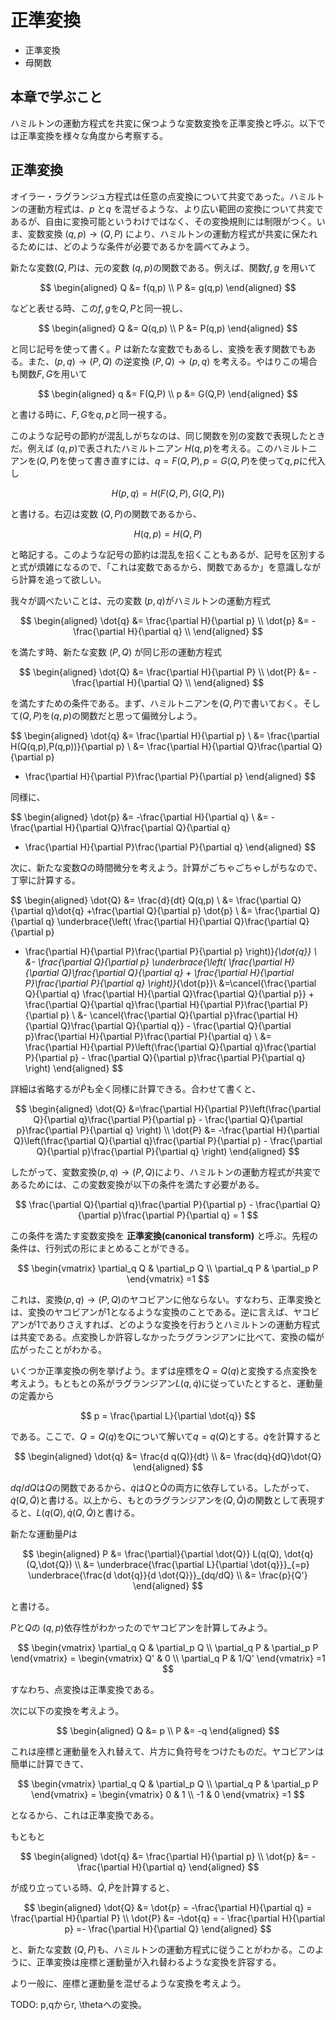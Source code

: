 # 正準変換

* 正準変換
* 母関数

## 本章で学ぶこと

ハミルトンの運動方程式を共変に保つような変数変換を正準変換と呼ぶ。以下では正準変換を様々な角度から考察する。

## 正準変換

オイラー・ラグランジュ方程式は任意の点変換について共変であった。ハミルトンの運動方程式は、$p$ と$q$ を混ぜるような、より広い範囲の変換について共変であるが、自由に変換可能というわけではなく、その変換規則には制限がつく。いま、変数変換 $(q,p) \rightarrow (Q, P)$ により、ハミルトンの運動方程式が共変に保たれるためには、どのような条件が必要であるかを調べてみよう。

新たな変数$(Q, P)$は、元の変数 $(q,p)$の関数である。例えば、関数$f,g$ を用いて

$$
\begin{aligned}
Q &= f(q,p) \\
P &= g(q,p)
\end{aligned}
$$

などと表せる時、この$f, g$を$Q, P$と同一視し、

$$
\begin{aligned}
Q &= Q(q,p) \\
P &= P(q,p)
\end{aligned}
$$

と同じ記号を使って書く。$P$ は新たな変数でもあるし、変換を表す関数でもある。また、$(p,q) \rightarrow (P,Q)$ の逆変換 $(P,Q) \rightarrow (p,q)$ を考える。やはりこの場合も関数$F,G$を用いて

$$
\begin{aligned}
q &= F(Q,P) \\
p &= G(Q,P)
\end{aligned}
$$

と書ける時に、$F,G$を$q,p$と同一視する。

このような記号の節約が混乱しがちなのは、同じ関数を別の変数で表現したときだ。例えば $(q,p)$で表されたハミルトニアン $H(q,p)$を考える。このハミルトニアンを$(Q,P)$を使って書き直すには、$q = F(Q,P), p=G(Q,P)$を使って$q,p$に代入し

$$
H(p,q) = H(F(Q,P), G(Q,P))
$$

と書ける。右辺は変数 $(Q,P)$の関数であるから、

$$
H(q,p) = H(Q,P)
$$

と略記する。このような記号の節約は混乱を招くこともあるが、記号を区別すると式が煩雑になるので、「これは変数であるから、関数であるか」を意識しながら計算を追って欲しい。

我々が調べたいことは、元の変数 $(p,q)$がハミルトンの運動方程式

$$
\begin{aligned}
\dot{q} &= \frac{\partial H}{\partial p} \\
\dot{p} &= -\frac{\partial H}{\partial q} \\
\end{aligned}
$$

を満たす時、新たな変数 $(P,Q)$ が同じ形の運動方程式

$$
\begin{aligned}
\dot{Q} &= \frac{\partial H}{\partial P} \\
\dot{P} &= -\frac{\partial H}{\partial Q} \\
\end{aligned}
$$

を満たすための条件である。まず、ハミルトニアンを$(Q,P)$で書いておく。そして$(Q,P)$を$(q,p)$の関数だと思って偏微分しよう。

$$
\begin{aligned}
\dot{q} &= \frac{\partial H}{\partial p} \\
&= \frac{\partial H(Q(q,p),P(q,p))}{\partial p} \\
&= \frac{\partial H}{\partial Q}\frac{\partial Q}{\partial p}
+ \frac{\partial H}{\partial P}\frac{\partial P}{\partial p}
\end{aligned}
$$

同様に、

$$
\begin{aligned}
\dot{p} &= -\frac{\partial H}{\partial q} \\
&= -\frac{\partial H}{\partial Q}\frac{\partial Q}{\partial q}
- \frac{\partial H}{\partial P}\frac{\partial P}{\partial q}
\end{aligned}
$$

次に、新たな変数$Q$の時間微分を考えよう。計算がごちゃごちゃしがちなので、丁寧に計算する。

$$
\begin{aligned}
\dot{Q} &= \frac{d}{dt} Q(q,p) \\
&= \frac{\partial Q}{\partial q}\dot{q} +\frac{\partial Q}{\partial p} \dot{p} \\
&= \frac{\partial Q}{\partial q} \underbrace{\left( \frac{\partial H}{\partial Q}\frac{\partial Q}{\partial p}
+ \frac{\partial H}{\partial P}\frac{\partial P}{\partial p} \right)}_{\dot{q}} \\
&- \frac{\partial Q}{\partial p} \underbrace{\left( \frac{\partial H}{\partial Q}\frac{\partial Q}{\partial q} + \frac{\partial H}{\partial P}\frac{\partial P}{\partial q} \right)}_{\dot{p}}\\
&=\cancel{\frac{\partial Q}{\partial q} \frac{\partial H}{\partial Q}\frac{\partial Q}{\partial p}} + \frac{\partial Q}{\partial q}\frac{\partial H}{\partial P}\frac{\partial P}{\partial p} \\
&- \cancel{\frac{\partial Q}{\partial p}\frac{\partial H}{\partial Q}\frac{\partial Q}{\partial q}} - \frac{\partial Q}{\partial p}\frac{\partial H}{\partial P}\frac{\partial P}{\partial q} \\
&= \frac{\partial H}{\partial P}\left(\frac{\partial Q}{\partial q}\frac{\partial P}{\partial p} - \frac{\partial Q}{\partial p}\frac{\partial P}{\partial q}   \right)
\end{aligned}
$$

詳細は省略するが$\dot{P}$も全く同様に計算できる。合わせて書くと、

$$
\begin{aligned}
\dot{Q} &=\frac{\partial H}{\partial P}\left(\frac{\partial Q}{\partial q}\frac{\partial P}{\partial p} - \frac{\partial Q}{\partial p}\frac{\partial P}{\partial q} \right) \\
\dot{P} &= -\frac{\partial H}{\partial Q}\left(\frac{\partial Q}{\partial q}\frac{\partial P}{\partial p} - \frac{\partial Q}{\partial p}\frac{\partial P}{\partial q} \right)
\end{aligned}
$$

したがって、変数変換$(p,q) \rightarrow (P,Q)$により、ハミルトンの運動方程式が共変であるためには、この変数変換が以下の条件を満たす必要がある。

$$
\frac{\partial Q}{\partial q}\frac{\partial P}{\partial p} - \frac{\partial Q}{\partial p}\frac{\partial P}{\partial q} = 1
$$

この条件を満たす変数変換を **正準変換(canonical transform)** と呼ぶ。先程の条件は、行列式の形にまとめることができる。

$$
\begin{vmatrix}
\partial_q Q & \partial_p Q \\
\partial_q P & \partial_p P
\end{vmatrix}
=1
$$

これは、変換$(p,q) \rightarrow (P,Q)$のヤコビアンに他ならない。すなわち、正準変換とは、変換のヤコビアンが1となるような変換のことである。逆に言えば、ヤコビアンが1でありさえすれば、どのような変換を行おうとハミルトンの運動方程式は共変である。点変換しか許容しなかったラグランジアンに比べて、変換の幅が広がったことがわかる。

いくつか正準変換の例を挙げよう。まずは座標を$Q=Q(q)$と変換する点変換を考えよう。もともとの系がラグランジアン$L(q, \dot{q})$に従っていたとすると、運動量の定義から

$$
p = \frac{\partial L}{\partial \dot{q}}
$$

である。ここで、$Q=Q(q)$を$Q$について解いて$q=q(Q)$とする。$\dot{q}$を計算すると

$$
\begin{aligned}
\dot{q} &= \frac{d q(Q)}{dt} \\
&= \frac{dq}{dQ}\dot{Q}
\end{aligned}
$$

$dq/dQ$は$Q$の関数であるから、$\dot{q}$は$Q$と$\dot{Q}$の両方に依存している。したがって、$\dot{q}(Q,\dot{Q})$と書ける。以上から、もとのラグランジアンを$(Q,\dot{Q})$の関数として表現すると、$L(q(Q), \dot{q}(Q,\dot{Q})$と書ける。

新たな運動量$P$は

$$
\begin{aligned}
P &= \frac{\partial}{\partial \dot{Q}} L(q(Q), \dot{q}(Q,\dot{Q}) \\
&= \underbrace{\frac{\partial L}{\partial \dot{q}}}_{=p}  \underbrace{\frac{d \dot{q}}{d \dot{Q}}}_{dq/dQ} \\
&= \frac{p}{Q'}
\end{aligned}
$$

と書ける。

$P$と$Q$の $(q,p)$依存性がわかったのでヤコビアンを計算してみよう。

$$
\begin{vmatrix}
\partial_q Q & \partial_p Q \\
\partial_q P & \partial_p P
\end{vmatrix} =
\begin{vmatrix}
Q' & 0 \\
\partial_q P & 1/Q'
\end{vmatrix}
=1
$$

すなわち、点変換は正準変換である。

次に以下の変換を考えよう。

$$
\begin{aligned}
Q &= p \\
P &= -q
\end{aligned}
$$

これは座標と運動量を入れ替えて、片方に負符号をつけたものだ。ヤコビアンは簡単に計算できて、

$$
\begin{vmatrix}
\partial_q Q & \partial_p Q \\
\partial_q P & \partial_p P
\end{vmatrix} =
\begin{vmatrix}
0 & 1 \\
-1 & 0
\end{vmatrix}
=1
$$

となるから、これは正準変換である。

もともと

$$
\begin{aligned}
\dot{q} &= \frac{\partial H}{\partial p} \\
\dot{p} &= -\frac{\partial H}{\partial q}
\end{aligned}
$$

が成り立っている時、$\dot{Q}, \dot{P}$を計算すると、

$$
\begin{aligned}
\dot{Q} &= \dot{p} = -\frac{\partial H}{\partial q} = \frac{\partial H}{\partial P} \\
\dot{P} &= -\dot{q} = - \frac{\partial H}{\partial p} =- \frac{\partial H}{\partial Q}
\end{aligned}
$$

と、新たな変数 $(Q,P)$も、ハミルトンの運動方程式に従うことがわかる。このように、正準変換は座標と運動量が入れ替わるような変換を許容する。

より一般に、座標と運動量を混ぜるような変換を考えよう。

TODO: p,qからr, \thetaへの変換。
